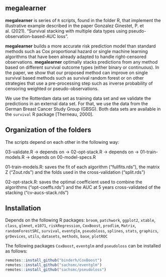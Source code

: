 
<!-- README.md is generated from README.Rmd. Please edit that file -->

## megalearner

<!-- badges: start -->

<!-- badges: end -->

**megalearner** is series of `R` scripts, found in the folder R, that
implement the illustrative example described in the paper Gonzalez
Ginestet, P. et al. (2021). “Survival stacking with multiple data types
using pseudo-observation-based-AUC loss”.

**megalearner** builds a more accurate risk prediction model than
standard methods such as Cox proportional hazard or single machine
learning algorithms that have been already adapted to handle
right-censored observations. **megalearner** optimally stacks
predictions from any method based on different survival outcome types
(either binary or continuous). In the paper, we show that our proposed
method can improve on single survival based methods such as survival
random forest or on other strategies that use a pre-processing step such
as inverse probability of censoring weighted or pseudo-observations.

We use the Rotterdam data set as training data set and we validate the
predictions in an external data set. For that, we use the data from the
German Breast Cancer Study Group (GBSG). Both data sets are available in
the `survival` R package \[Therneau, 2000\].

## Organization of the folders

The scripts depend on each other in the following way:

03-validate.R -\> depends on -\> 02-opt-stack.R -\> depends on -\>
01-train-models.R -\> depends on 00-model-specs.R

01-train-models.R: saves the fit of each algorithm (“fullfits.rds”), the
matrix Z (“Zout.rds”) and the folds used in the cross-validation
(“split.rds”)

02-opt-stack.R: saves the optimal coefficient used to combine the
algorithms (“opt-coeffs.rds”) and the AUC at 5 years cross-validated of
the stacking (“cv-aucs-stack.rds”)

## Installation

Depends on the following R packages: `broom`, `patchwork`, `ggplot2`,
`xtable`, `class`, `glmnet`, `e1071`, `riskRegression`, `CoxBoost`,
`prodlim`, `Matrix`, `randomForestSRC`, `survival`, `eventglm`,
`pseudoloss`, `splines`, `stats`, `graphics`, `grDevices`, `utils`,
`datasets`, `methods`, `base`, `plotROC`

The following packages `CoxBoost`, `eventglm` and `pseudoloss` can be
installed as follows:

``` r
remotes::install_github("binderh/CoxBoost")
remotes::install_github("sachsmc/eventglm")
remotes::install_github("sachsmc/pseudoloss")
```

